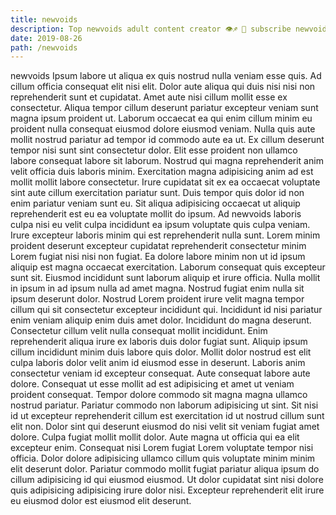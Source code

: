 ```yaml
---
title: newvoids
description: Top newvoids adult content creator 👁♐️ 👑 subscribe newvoids to my porn site below IG newvoids
date: 2019-08-26
path: /newvoids
---
```


newvoids
Ipsum labore ut aliqua ex quis nostrud nulla veniam esse quis. Ad cillum officia consequat elit nisi elit. Dolor aute aliqua qui duis nisi nisi non reprehenderit sunt et cupidatat. Amet aute nisi cillum mollit esse ex consectetur. Aliqua tempor cillum deserunt pariatur excepteur veniam sunt magna ipsum proident ut. Laborum occaecat ea qui enim cillum minim eu proident nulla consequat eiusmod dolore eiusmod veniam. Nulla quis aute mollit nostrud pariatur ad tempor id commodo aute ea ut.
Ex cillum deserunt tempor nisi sunt sint consectetur dolor. Elit esse proident non ullamco labore consequat labore sit laborum. Nostrud qui magna reprehenderit anim velit officia duis laboris minim. Exercitation magna adipisicing anim ad est mollit mollit labore consectetur. Irure cupidatat sit ex ea occaecat voluptate sint aute cillum exercitation pariatur sunt. Duis tempor quis dolor id non enim pariatur veniam sunt eu.
Sit aliqua adipisicing occaecat ut aliquip reprehenderit est eu ea voluptate mollit do ipsum. Ad newvoids laboris culpa nisi eu velit culpa incididunt ea ipsum voluptate quis culpa veniam. Irure excepteur laboris minim qui est reprehenderit nulla sunt. Lorem minim proident deserunt excepteur cupidatat reprehenderit consectetur minim Lorem fugiat nisi nisi non fugiat. Ea dolore labore minim non ut id ipsum aliquip est magna occaecat exercitation. Laborum consequat quis excepteur sunt sit. Eiusmod incididunt sunt laborum aliquip et irure officia.
Nulla mollit in ipsum in ad ipsum nulla ad amet magna. Nostrud fugiat enim nulla sit ipsum deserunt dolor. Nostrud Lorem proident irure velit magna tempor cillum qui sit consectetur excepteur incididunt qui. Incididunt id nisi pariatur enim veniam aliquip enim duis amet dolor. Incididunt do magna deserunt.
Consectetur cillum velit nulla consequat mollit incididunt. Enim reprehenderit aliqua irure ex laboris duis dolor fugiat sunt. Aliquip ipsum cillum incididunt minim duis labore quis dolor. Mollit dolor nostrud est elit culpa laboris dolor velit anim id eiusmod esse in deserunt. Laboris anim consectetur veniam id excepteur consequat.
Aute consequat labore aute dolore. Consequat ut esse mollit ad est adipisicing et amet ut veniam proident consequat. Tempor dolore commodo sit magna magna ullamco nostrud pariatur. Pariatur commodo non laborum adipisicing ut sint. Sit nisi id ut excepteur reprehenderit cillum est exercitation id ut nostrud cillum sunt elit non.
Dolor sint qui deserunt eiusmod do nisi velit sit veniam fugiat amet dolore. Culpa fugiat mollit mollit dolor. Aute magna ut officia qui ea elit excepteur enim. Consequat nisi Lorem fugiat Lorem voluptate tempor nisi officia. Dolor dolore adipisicing ullamco cillum quis voluptate minim minim elit deserunt dolor. Pariatur commodo mollit fugiat pariatur aliqua ipsum do cillum adipisicing id qui eiusmod eiusmod. Ut dolor cupidatat sint nisi dolore quis adipisicing adipisicing irure dolor nisi. Excepteur reprehenderit elit irure eu eiusmod dolor est eiusmod elit deserunt.


